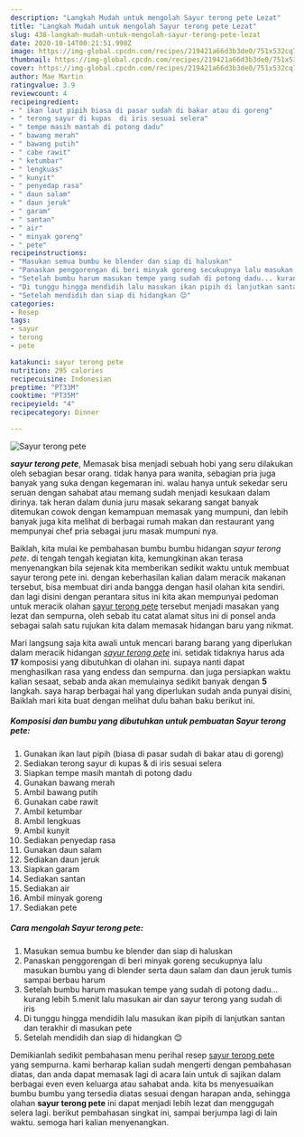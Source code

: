```yaml
---
description: "Langkah Mudah untuk mengolah Sayur terong pete Lezat"
title: "Langkah Mudah untuk mengolah Sayur terong pete Lezat"
slug: 438-langkah-mudah-untuk-mengolah-sayur-terong-pete-lezat
date: 2020-10-14T00:21:51.998Z
image: https://img-global.cpcdn.com/recipes/219421a66d3b3de0/751x532cq70/sayur-terong-pete-foto-resep-utama.jpg
thumbnail: https://img-global.cpcdn.com/recipes/219421a66d3b3de0/751x532cq70/sayur-terong-pete-foto-resep-utama.jpg
cover: https://img-global.cpcdn.com/recipes/219421a66d3b3de0/751x532cq70/sayur-terong-pete-foto-resep-utama.jpg
author: Mae Martin
ratingvalue: 3.9
reviewcount: 4
recipeingredient:
- " ikan laut pipih biasa di pasar sudah di bakar atau di goreng"
- " terong sayur di kupas  di iris sesuai selera"
- " tempe masih mantah di potong dadu"
- " bawang merah"
- " bawang putih"
- " cabe rawit"
- " ketumbar"
- " lengkuas"
- " kunyit"
- " penyedap rasa"
- " daun salam"
- " daun jeruk"
- " garam"
- " santan"
- " air"
- " minyak goreng"
- " pete"
recipeinstructions:
- "Masukan semua bumbu ke blender dan siap di haluskan"
- "Panaskan penggorengan di beri minyak goreng secukupnya lalu masukan bumbu yang di blender serta daun salam dan daun jeruk tumis sampai berbau harum"
- "Setelah bumbu harum masukan tempe yang sudah di potong dadu... kurang lebih 5.menit lalu masukan air dan sayur terong yang sudah di iris"
- "Di tunggu hingga mendidih lalu masukan ikan pipih di lanjutkan santan dan terakhir di masukan pete"
- "Setelah mendidih dan siap di hidangkan 😊"
categories:
- Resep
tags:
- sayur
- terong
- pete

katakunci: sayur terong pete 
nutrition: 295 calories
recipecuisine: Indonesian
preptime: "PT33M"
cooktime: "PT35M"
recipeyield: "4"
recipecategory: Dinner

---
```



![Sayur terong pete](https://img-global.cpcdn.com/recipes/219421a66d3b3de0/751x532cq70/sayur-terong-pete-foto-resep-utama.jpg)

<b><i>sayur terong pete</i></b>, Memasak bisa menjadi sebuah hobi yang seru dilakukan oleh sebagian besar orang. tidak hanya para wanita, sebagian pria juga banyak yang suka dengan kegemaran ini. walau hanya untuk sekedar seru seruan dengan sahabat atau memang sudah menjadi kesukaan dalam dirinya. tak heran dalam dunia juru masak sekarang sangat banyak ditemukan cowok dengan kemampuan memasak yang mumpuni, dan lebih banyak juga kita melihat di berbagai rumah makan dan restaurant yang mempunyai chef pria sebagai juru masak mumpuni nya.

Baiklah, kita mulai ke pembahasan bumbu bumbu hidangan <i>sayur terong pete</i>. di tengah tengah kegiatan kita, kemungkinan akan terasa menyenangkan bila sejenak kita memberikan sedikit waktu untuk membuat sayur terong pete ini. dengan keberhasilan kalian dalam meracik makanan tersebut, bisa membuat diri anda bangga dengan hasil olahan kita sendiri. dan lagi disini dengan perantara situs ini kita akan mempunyai pedoman untuk meracik olahan <u>sayur terong pete</u> tersebut menjadi masakan yang lezat dan sempurna, oleh sebab itu catat alamat situs ini di ponsel anda sebagai salah satu rujukan kita dalam memasak hidangan baru yang nikmat.




Mari langsung saja kita awali untuk mencari barang barang yang diperlukan dalam meracik hidangan <u><i>sayur terong pete</i></u> ini. setidak tidaknya harus ada <b>17</b> komposisi yang dibutuhkan di olahan ini. supaya nanti dapat menghasilkan rasa yang endess dan sempurna. dan juga persiapkan waktu kalian sesaat, sebab anda akan memulainya sedikit banyak dengan <b>5</b> langkah. saya harap berbagai hal yang diperlukan sudah anda punyai disini, Baiklah mari kita buat dengan melihat dulu bahan baku berikut ini.

<!--inarticleads1-->

##### Komposisi dan bumbu yang dibutuhkan untuk pembuatan Sayur terong pete:

1. Gunakan  ikan laut pipih (biasa di pasar sudah di bakar atau di goreng)
1. Sediakan  terong sayur di kupas &amp; di iris sesuai selera
1. Siapkan  tempe masih mantah di potong dadu
1. Gunakan  bawang merah
1. Ambil  bawang putih
1. Gunakan  cabe rawit
1. Ambil  ketumbar
1. Ambil  lengkuas
1. Ambil  kunyit
1. Sediakan  penyedap rasa
1. Gunakan  daun salam
1. Sediakan  daun jeruk
1. Siapkan  garam
1. Sediakan  santan
1. Sediakan  air
1. Ambil  minyak goreng
1. Sediakan  pete




<!--inarticleads2-->

##### Cara mengolah Sayur terong pete:

1. Masukan semua bumbu ke blender dan siap di haluskan
1. Panaskan penggorengan di beri minyak goreng secukupnya lalu masukan bumbu yang di blender serta daun salam dan daun jeruk tumis sampai berbau harum
1. Setelah bumbu harum masukan tempe yang sudah di potong dadu... kurang lebih 5.menit lalu masukan air dan sayur terong yang sudah di iris
1. Di tunggu hingga mendidih lalu masukan ikan pipih di lanjutkan santan dan terakhir di masukan pete
1. Setelah mendidih dan siap di hidangkan 😊




Demikianlah sedikit pembahasan menu perihal resep <u>sayur terong pete</u> yang sempurna. kami berharap kalian sudah mengerti dengan pembahasan diatas, dan anda dapat memasak lagi di acara lain untuk di sajikan dalam berbagai even even keluarga atau sahabat anda. kita bs menyesuaikan bumbu bumbu yang tersedia diatas sesuai dengan harapan anda, sehingga olahan <b>sayur terong pete</b> ini dapat menjadi lebih lezat dan menggugah selera lagi. berikut pembahasan singkat ini, sampai berjumpa lagi di lain waktu. semoga hari kalian menyenangkan.
